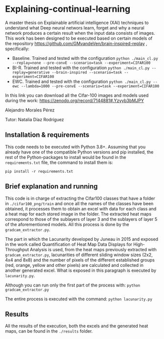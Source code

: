 # Explaining-continual-learning
A master thesis on Explainable artificial intelligence (XAI) techniques to understand what Deep neural networs learn, forget and why a neural network produces a certain result when the input data consists of images. 
This work has been designed to be executed based on certain models of the repository https://github.com/GMvandeVen/brain-inspired-replay , specifically:
* Baseline. Trained and tested with the configuration ```python ./main_cl.py --replay=none --pre-convE --scenario=task --experiment=CIFAR100 ```
* BI-R. Trained and tested with the configuration ```python ./main_cl.py --replay=generative --brain-inspired --scenario=task --experiment=CIFAR100 ```
* EWC. Trained and tested with the configuration ```python ./main_cl.py --ewc --lambda=1000 --pre-convE --scenario=task --experiment=CIFAR100 ```

In this link you can download all the Cifar-100 images and models used during the work: https://zenodo.org/record/7144881#.Yzyyb3bMJPY

Alejandro Morales Pérez

Tutor: Natalia Díaz Rodríguez

## Installation & requirements
This code needs to be executed with Python 3.8+. Assuming that you already have one of the compatible Python versions and pip installed, the rest of the Python-packages to install would be found in the `requirements.txt` file, the command to install them is:
```
pip install -r requirements.txt
```

## Brief explanation and running
This code is in charge of extracting the Cifar100 classes that have a folder in `./cifar100_png/train` and once all the names of the classes have been obtained, it processes them to obtain an excel with data for each class and a heat map for each stored image in the folder. The extracted heat maps correspond to those of the sublayers of layer 3 and the sublayers of layer 5 of the aforementioned models. All this process is done by the `gradcam_extractor.py`.

The part in which the Lacunarity developed by Juneau in 2015 and exposed in the work called Quantification of Heat Map Data Displays for High-Throughput Analysis is used, from the heat maps previously extracted with `gradcam_extractor.py`, lacunarities of different sliding window sizes (2x2, 4x4 and 8x8) and the number of pixels of the different established groups (red, orange, yellow and other pixels) are calculated and collected in another generated excel. What is exposed in this paragraph is executed by `lacunarity.py`.

Although you can run only the first part of the process with: 
```python gradcam_extractor.py```

The entire process is executed with the command:
```python lacunarity.py```

## Results
All the results of the execution, both the excels and the generated heat maps, can be found in the `./results` folder.
